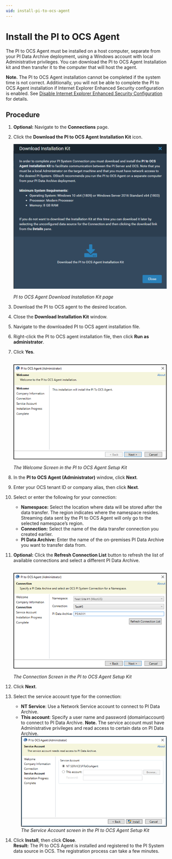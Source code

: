```yaml
---
uid: install-pi-to-ocs-agent
---
```


# Install the PI to OCS Agent

The PI to OCS Agent must be installed on a host computer, separate from your PI Data Archive deployment, using a Windows account with local Administrative privileges. You can download the PI to OCS Agent Installation kit and then transfer it to the computer that will host the agent.

**Note.** The PI to OCS Agent installation cannot be completed if the system time is not correct. Additionally, you will not be able to complete the PI to OCS Agent installation if Internet Explorer Enhanced Security configuration is enabled.  See [Disable Internet Explorer Enhanced Security Configuration](xref:disable-ie-security) for details.

## Procedure

1. **Optional:** Navigate to the **Connections** page.
2. Click the **Download the PI to OCS Agent Installation Kit** icon.

    ![ ](../../images/pi2ocs-dwnld-icon.png)
    
    _PI to OCS Agent Download Installation Kit page_
3. Download the PI to OCS agent to the desired location.
4. Close the **Download Installation Kit** window.
5. Navigate to the downloaded PI to OCS agent installation file.
6. Right-click the PI to OCS agent installation file, then click **Run as administrator**.
7. Click **Yes**.

    <br>![ ](../../images/setupkit_welcome.png)

    _The Welcome Screen in the PI to OCS Agent Setup Kit_
8. In the **PI to OCS Agent (Administrator)** window, click **Next**.
9. Enter your OCS tenant ID or company alias, then click **Next**.
10. Select or enter the following for your connection:
    - **Namespace:** Select the location where data will be stored after the data transfer. The region indicates where the namespace resides. Streaming data sent by the PI to OCS Agent will only go to the selected namespace’s region.
    - **Connection:** Select the name of the data transfer connection you created earlier. 
    - **PI Data Archive:** Enter the name of the on-premises PI Data Archive you want to transfer data from.
11. **Optional:** Click the **Refresh Connection List** button to refresh the list of available connections and select a different PI Data Archive.

    <br>    ![ ](../../images/pi2ocs-cnnxtn.png)

    _The Connection Screen in the PI to OCS Agent Setup Kit_

12. Click **Next**.
13. Select the service account type for the connection:
    - **NT Service**: Use a Network Service account to connect to PI Data Archive.
    - **This account**: Specify a user name and password (domain\account) to connect to PI Data Archive.
**Note.** The service account must have Administrative privileges and read access to certain data on PI Data Archive.
    ![ ](../../images/pi2ocs-serv-acct.png)
_The Service Account screen in the PI to OCS Agent Setup Kit_

14. Click **Install**, then click **Close**.
<br>**Result:** The PI to OCS Agent is installed and registered to the PI System data source in OCS. The registration process can take a few minutes.
